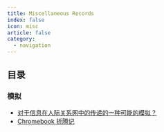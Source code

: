 ```yaml
---
title: Miscellaneous Records
index: false
icon: misc
article: false
category:
  - navigation
---
```


## 目录

### 模拟

- [对于信息在人际关系网中的传递的一种可能的模拟？](modelling_information_and_human_relationships.md)
- [Chromebook 折腾记](./chromebook_experience.md)
